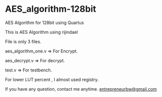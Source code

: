 # AES_algorithm-128bit
AES Algorithm for 128bit using Quartus

This is AES Algorithm using rijindael

File is only 3 files.

aes_algorithm_one.v => For Encrypt.

aes_decrypt.v => For decrypt.

test.v => For testbench.


For lower LUT percent , I almost used registry.

If you have any question, contact me anytime. entrepreneurbw@gmail.com
